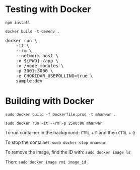 # Testing with Docker

`npm install`

`docker build -t devenv .`

<pre>
docker run \
    -it \
    --rm \
    --network host \
    -v ${PWD}:/app \
    -v /node_modules \
    -p 3001:3000 \
    -e CHOKIDAR_USEPOLLING=true \
    sample:dev
</pre>

# Building with Docker

`sudo docker build -f Dockerfile.prod -t mhanwar .`

`sudo docker run -it --rm -p 2500:80 mhanwar`

To run container in the background: `CTRL` + `P` and then `CTRL` + `Q`

To stop the container: `sudo docker stop mhanwar`

To remove the image, find the ID with: `sudo docker image ls`

Then: `sudo docker image rmi image_id`
